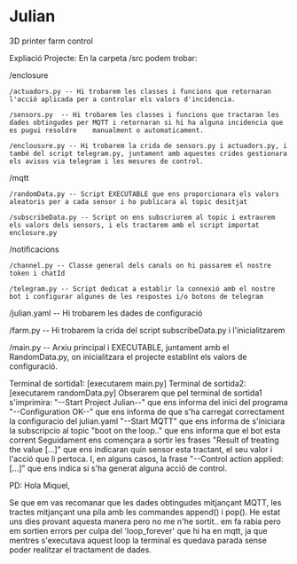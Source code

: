 # Julian
3D printer farm control

Expliació Projecte:
En la carpeta /src podem trobar:

  /enclosure
  
    /actuadors.py -- Hi trobarem les classes i funcions que retornaran l'acció aplicada per a controlar els valors d'incidencia.
    
    /sensors.py  -- Hi trobarem les classes i funcions que tractaran les dades obtingudes per MQTT i retornaran si hi ha alguna incidencia que es pugui resoldre    manualment o automaticament.
    
    /enclousure.py -- Hi trobarem la crida de sensors.py i actuadors.py, i també del script telegram.py, juntament amb aquestes crides gestionara els avisos via telegram i les mesures de control.
  
  /mqtt
  
    /randomData.py -- Script EXECUTABLE que ens proporcionara els valors aleatoris per a cada sensor i ho publicara al topic desitjat
    
    /subscribeData.py -- Script on ens subscriurem al topic i extraurem els valors dels sensors, i els tractarem amb el script importat enclosure.py
  
  /notificacions
  
    /channel.py -- Classe general dels canals on hi passarem el nostre token i chatId
    
    /telegram.py -- Script dedicat a establir la connexió amb el nostre bot i configurar algunes de les respostes i/o botons de telegram
    
  
  /julian.yaml -- Hi trobarem les dades de configuració
  
  /farm.py -- Hi trobarem la crida del script subscribeData.py i l'inicialitzarem
  
  /main.py -- Arxiu principal i EXECUTABLE, juntament amb el RandomData.py, on inicialitzara el projecte establint els valors de configuració. 
 
Terminal de sortida1: [executarem main.py]
Terminal de sortida2: [executarem randomData.py]
Obserarem que pel terminal de sortida1 s'imprimira:
"--Start Project Julian--" que ens informa del inici del programa
"--Configuration OK--" que ens informa de que s'ha carregat correctament la configuracio del julian.yaml
"--Start MQTT" que ens informa de s'iniciara la subscripcio al topic
"boot on the loop.." que ens informa que el bot esta corrent
Seguidament ens començara a sortir les frases "Result of treating the value [...]" que ens indicaran quin sensor esta tractant, el seu valor i l'acció que li pertoca. I, en alguns casos, la frase "--Control action applied:[...]" que ens indica si s'ha generat alguna acció de control. 
  
  
PD: Hola Miquel, 

Se que em vas recomanar que les dades obtingudes mitjançant MQTT, les tractes mitjançant una pila amb les commandes append() i pop(). He estat uns dies provant aquesta manera pero no me n'he sortit.. em fa rabia pero em sortien errors per culpa del 'loop_forever' que hi ha en mqtt, ja que mentres s'executava aquest loop la terminal es quedava parada sense poder realitzar el tractament de dades. 
